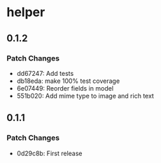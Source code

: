 # helper

## 0.1.2

### Patch Changes

- dd67247: Add tests
- db18eda: make 100% test coverage
- 6e07449: Reorder fields in model
- 551b020: Add mime type to image and rich text

## 0.1.1

### Patch Changes

- 0d29c8b: First release
